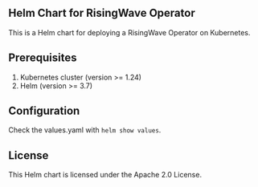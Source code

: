 Helm Chart for RisingWave Operator
---

This is a Helm chart for deploying a RisingWave Operator on Kubernetes.

## Prerequisites

1. Kubernetes cluster (version >= 1.24)
2. Helm (version >= 3.7)

## Configuration

Check the values.yaml with `helm show values`.

## License
This Helm chart is licensed under the Apache 2.0 License.